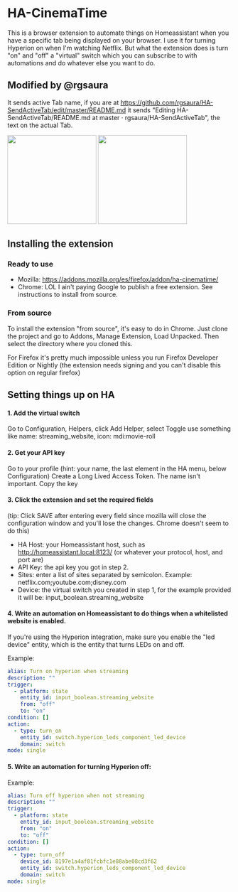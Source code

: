 # HA-CinemaTime

This is a browser extension to automate things on Homeassistant when you have a specific tab being displayed on your browser. I use it for turning Hyperion on when I'm watching Netflix. But what the extension does is turn "on" and "off" a "virtual" switch which you can subscribe to with automations and do whatever else you want to do.

## Modified by @rgsaura

It sends active Tab name, if you are at https://github.com/rgsaura/HA-SendActiveTab/edit/master/README.md it sends "Editing HA-SendActiveTab/README.md at master · rgsaura/HA-SendActiveTab", the text on the actual Tab.

<img src="https://github.com/rgsaura/HA-SendActiveTab/assets/16281075/e9a1f34f-573b-43ff-8d14-593b320e3a06" height="200">
<img src="https://github.com/rgsaura/HA-SendActiveTab/assets/16281075/a44c9763-8e2e-42ed-97c1-6c01c3253ec4" height="200">


## Installing the extension

### Ready to use

- Mozilla: https://addons.mozilla.org/es/firefox/addon/ha-cinematime/
- Chrome: LOL I ain't paying Google to publish a free extension. See instructions to install from source.

### From source

To install the extension "from source", it's easy to do in Chrome. Just clone the project and go to Addons, Manage Extension, Load Unpacked. Then select the directory where you cloned this.

For Firefox it's pretty much impossible unless you run Firefox Developer Edition or Nightly (the extension needs signing and you can't disable this option on regular firefox)

## Setting things up on HA

#### 1. Add the virtual switch

Go to Configuration, Helpers, click Add Helper, select Toggle
use something like name: streaming_website, icon: mdi:movie-roll

#### 2. Get your API key

Go to your profile (hint: your name, the last element in the HA menu, below Configuration)
Create a Long Lived Access Token. The name isn't important. Copy the key

#### 3. Click the extension and set the required fields

(tip: Click SAVE after entering every field since mozilla will close the configuration window and you'll lose the changes. Chrome doesn't seem to do this)

- HA Host: your Homeassistant host, such as http://homeassistant.local:8123/ (or whatever your protocol, host, and port are)
- API Key: the api key you got in step 2.
- Sites: enter a list of sites separated by semicolon. Example: netflix.com;youtube.com;disney.com
- Device: the virtual switch you created in step 1, for the example provided it will be: input_boolean.streaming_website

#### 4. Write an automation on Homeassistant to do things when a whitelisted website is enabled.

If you're using the Hyperion integration, make sure you enable the "led device" entity, which is the entity that turns LEDs on and off.

Example:

```yaml
alias: Turn on hyperion when streaming
description: ""
trigger:
  - platform: state
    entity_id: input_boolean.streaming_website
    from: "off"
    to: "on"
condition: []
action:
  - type: turn_on
    entity_id: switch.hyperion_leds_component_led_device
    domain: switch
mode: single
```

#### 5. Write an automation for turning Hyperion off:

Example:

```yaml
alias: Turn off hyperion when not streaming
description: ""
trigger:
  - platform: state
    entity_id: input_boolean.streaming_website
    from: "on"
    to: "off"
condition: []
action:
  - type: turn_off
    device_id: 8197e1a4af81fcbfc1e88abe08cd3f62
    entity_id: switch.hyperion_leds_component_led_device
    domain: switch
mode: single
```
